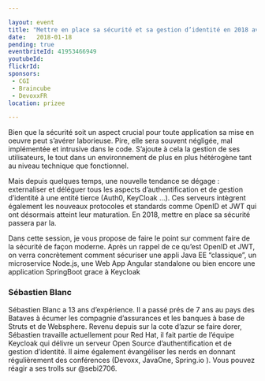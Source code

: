 ```yaml
---

layout: event
title: "Mettre en place sa sécurité et sa gestion d’identité en 2018 avec Keycloak"
date:   2018-01-18
pending: true
eventbriteId: 41953466949
youtubeId:
flickrId:
sponsors:
 - CGI
 - Braincube
 - DevoxxFR
location: prizee

---
```


Bien que la sécurité soit un aspect crucial pour toute application sa mise en oeuvre peut s’avérer laborieuse. Pire, elle sera souvent négligée, mal implémentée et intrusive dans le code. S’ajoute à cela la gestion de ses utilisateurs, le tout dans un environnement de plus en plus hétérogène tant au niveau technique que fonctionnel.

Mais depuis quelques temps, une nouvelle tendance se dégage : externaliser et déléguer tous les aspects d’authentification et de gestion d’identité à une entité tierce (Auth0, KeyCloak ...). Ces serveurs intègrent également les nouveaux protocoles et standards comme OpenID et JWT qui ont désormais atteint leur maturation. En 2018, mettre en place sa sécurité passera par la.

Dans cette session, je vous propose de faire le point sur comment faire de la sécurité de façon moderne. Après un rappel de ce qu’est OpenID et JWT, on verra concrètement comment sécuriser une appli Java EE “classique”, un microservice Node.js, une Web App Angular standalone ou bien encore une application SpringBoot grace à Keycloak

### Sébastien Blanc 

Sébastien Blanc a 13 ans d’expérience. Il a passé prés de 7 ans au pays des Bataves à écumer les compagnie d’assurances et les banques à base de Struts et de Websphere. Revenu depuis sur la cote d’azur se faire dorer, Sébastien travaille actuellement pour Red Hat, il fait partie de l’équipe Keycloak qui délivre un serveur Open Source d’authentification et de gestion d’identité. Il aime également évangéliser les nerds en donnant régulièrement des conférences (Devoxx, JavaOne, Spring.io ). Vous pouvez réagir a ses trolls sur @sebi2706.
